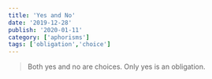 ```yaml
---
title: 'Yes and No'
date: '2019-12-28'
publish: '2020-01-11'
category: ['aphorisms']
tags: ['obligation','choice']
---
```


> Both yes and no are choices. Only yes is an obligation.


